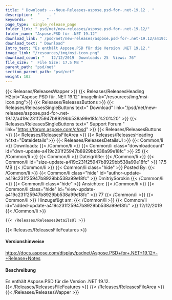 ```yaml
---
title: " Downloads ---Neue-Releases-aspose.psd-for-.net-19.12 . "
description:  "    . " 
keywords:  "    . " 
page_type:  single_release_page
folder_link: " psd/net/new-releases/aspose.psd-for-.net-19.12/"
folder_name: "Aspose.PSD für .NET 19.12"
download_link: " /psd/net/new-releases/aspose.psd-for-.net-19.12/a419c231f25947b8929bb538a99e18fc"
download_text: " Download"
Intro_text: "Es enthält Aspose.PSD für die Version .NET 19.12."
image_link: "/resources/img/msi-icon.png"
download_count: "   12/12/2019  Downloads: 25  Views: 76"
file_size: "  File Size: 17.5 MB "
parent_path: "psd/net"
section_parent_path: "psd/net"
weight: 103
---
```


{{< Releases/ReleasesWapper >}}
  {{< Releases/ReleasesHeading H2txt="Aspose.PSD für .NET 19.12" imagelink="/resources/img/msi-icon.png">}}
  {{< Releases/ReleasesButtons >}}
    {{< Releases/ReleasesSingleButtons text=" Download" link="/psd/net/new-releases/aspose.psd-for-.net-19.12/a419c231f25947b8929bb538a99e18fc%20%20" >}}
    {{< Releases/ReleasesSingleButtons text=" Support Forum " link="https://forum.aspose.com/c/psd" >}}
  {{< Releases/ReleasesButtons >}}
  {{< Releases/ReleasesFileArea >}}
    {{< Releases/ReleasesHeading h4txt="Dateidetails">}}
    {{< Releases/ReleasesDetailsUl >}}
            {{< Common/li >}} Downloads: {{< /Common/li >}}
      {{< Common/li class="downloadcount" id="dwn-update-a419c231f25947b8929bb538a99e18fc" >}} 25 {{< /Common/li >}}
      {{< Common/li >}} Dateigröße: {{< /Common/li >}}
      {{< Common/li id="size-update-a419c231f25947b8929bb538a99e18fc" >}} 17.5 MB {{< /Common/li >}} 
      {{< Common/li  class="hide" >}} Posted By: {{< /Common/li >}} 
      {{< Common/li class="hide" id="author-update-a419c231f25947b8929bb538a99e18fc" >}} DmitriySorokin {{< /Common/li >}}
      {{< Common/li class="hide" >}} Ansichten: {{< /Common/li >}}
      {{< Common/li class="hide" id="view-update-a419c231f25947b8929bb538a99e18fc" >}} 77 {{< /Common/li >}}
      {{< Common/li >}} Hinzugefügt am: {{< /Common/li >}}
      {{< Common/li id="added-update-a419c231f25947b8929bb538a99e18fc" >}} 12/12/2019 {{< /Common/li >}} 

    {{< /Releases/ReleasesDetailsUl >}}

  {{< Releases/ReleasesFileFeatures >}}
      <h4>Versionshinweise</h4><div> <a href="https://docs.aspose.com/display/psdnet/Aspose.PSD+for+.NET+19.12+-+Release+Notes">https://docs.aspose.com/display/psdnet/Aspose.PSD+for+.NET+19.12+-+Release+Notes</a></div><h4> Beschreibung</h4><div class="HTMLDescription"> Es enthält Aspose.PSD für die Version .NET 19.12.</div>
  {{< /Releases/ReleasesFileFeatures >}}
 {{< /Releases/ReleasesFileArea >}}
{{< /Releases/ReleasesWapper >}}



